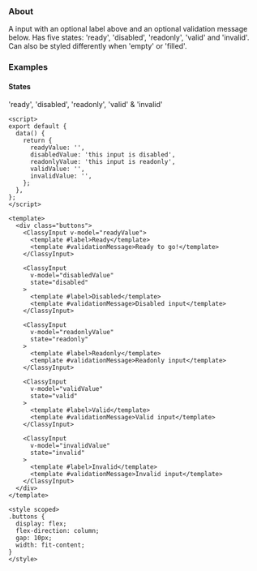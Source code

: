 ### About

A input with an optional label above and an optional validation message below. Has five states: 'ready', 'disabled', 'readonly', 'valid' and 'invalid'. Can also be styled differently when 'empty' or 'filled'.

### Examples

#### States

'ready', 'disabled', 'readonly', 'valid' & 'invalid'

```vue
<script>
export default {
  data() {
    return {
      readyValue: '',
      disabledValue: 'this input is disabled',
      readonlyValue: 'this input is readonly',
      validValue: '',
      invalidValue: '',
    };
  },
};
</script>

<template>
  <div class="buttons">
    <ClassyInput v-model="readyValue">
      <template #label>Ready</template>
      <template #validationMessage>Ready to go!</template>
    </ClassyInput>

    <ClassyInput
      v-model="disabledValue"
      state="disabled"
    >
      <template #label>Disabled</template>
      <template #validationMessage>Disabled input</template>
    </ClassyInput>

    <ClassyInput
      v-model="readonlyValue"
      state="readonly"
    >
      <template #label>Readonly</template>
      <template #validationMessage>Readonly input</template>
    </ClassyInput>

    <ClassyInput
      v-model="validValue"
      state="valid"
    >
      <template #label>Valid</template>
      <template #validationMessage>Valid input</template>
    </ClassyInput>

    <ClassyInput
      v-model="invalidValue"
      state="invalid"
    >
      <template #label>Invalid</template>
      <template #validationMessage>Invalid input</template>
    </ClassyInput>
  </div>
</template>

<style scoped>
.buttons {
  display: flex;
  flex-direction: column;
  gap: 10px;
  width: fit-content;
}
</style>
```
